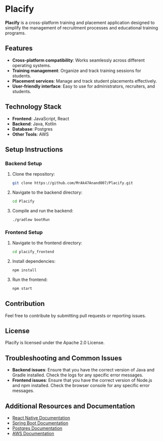 # Placify

**Placify** is a cross-platform training and placement application designed to simplify the management of recruitment processes and educational training programs.

## Features
- **Cross-platform compatibility**: Works seamlessly across different operating systems.
- **Training management**: Organize and track training sessions for students.
- **Placement services**: Manage and track student placements effectively.
- **User-friendly interface**: Easy to use for administrators, recruiters, and students.

## Technology Stack
- **Frontend**: JavaScript, React
- **Backend**: Java, Kotlin
- **Database**: Postgres
- **Other Tools**: AWS

## Setup Instructions

### Backend Setup
1. Clone the repository:
    ```bash
    git clone https://github.com/MrAk47Anand007/Placify.git
    ```
2. Navigate to the backend directory:
    ```bash
    cd Placify
    ```
3. Compile and run the backend:
    ```bash
    ./gradlew bootRun
    ```

### Frontend Setup
1. Navigate to the frontend directory:
    ```bash
    cd placify_frontend
    ```
2. Install dependencies:
    ```bash
    npm install
    ```
3. Run the frontend:
    ```bash
    npm start
    ```

## Contribution
Feel free to contribute by submitting pull requests or reporting issues.

## License
Placify is licensed under the Apache 2.0 License.

## Troubleshooting and Common Issues
- **Backend issues**: Ensure that you have the correct version of Java and Gradle installed. Check the logs for any specific error messages.
- **Frontend issues**: Ensure that you have the correct version of Node.js and npm installed. Check the browser console for any specific error messages.

## Additional Resources and Documentation
- [React Native Documentation](https://reactnative.dev/docs/getting-started)
- [Spring Boot Documentation](https://spring.io/projects/spring-boot)
- [Postgres Documentation](https://www.postgresql.org/docs/)
- [AWS Documentation](https://docs.aws.amazon.com/)

